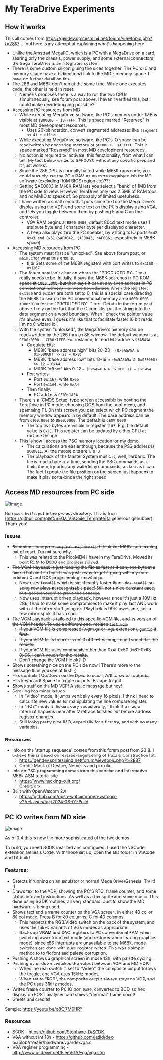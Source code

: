 # My TeraDrive Experiments

## How it works

This all comes from https://gendev.spritesmind.net/forum/viewtopic.php?t=2887 ... but here is my attempt at explaining what's happening here.

* Unlike the Amstrad MegaPC, which is a PC with a MegaDrive on a card, sharing only the chassis, power supply, and some external connectors, the Sega TeraDrive is an integrated system
* There is some custom silicon gluing the sides together. The PC's IO and memory space have a bidirectional link to the MD's memory space. I have no further detail on this.
* The 286 and M68K don't run at the same time. While one executes code, the other is held in reset.
  * Nemesis proposes there is a way to run the two CPUs simultaneously, see forum post above. I haven't verified this, but could make dev/debugging possible?
* Accessing PC resources from MD
  * While executing MegaDrive software, the PC's memory under 1MB is visible at `$B00000 - $BFFFFF`. This is space marked "Reserved" in most MD development resources.
    * Uses 20-bit notation, convert segmented addresses like `(segment << 4) + offset`
  * While executing MegaDrive software, the PC's IO space can be read/written by accessing memory at `$AF0000 - $AFFFFF`. This is space marked "Reserved" in most MD development resources.
  * No action is required to 'activate' this functionality, from what I can tell. My test below writes to $AF0080 without any specific prep and it 'just works'.
  * Since the 286 CPU is normally halted while M68K runs code, you could feasibly use the PC's RAM as an extra megabyte-ish for MD software (excluding ROM BIOS region etc)???
  * Setting $AE0003 in M68K RAM lets you select a "bank" of 1MB from the PC side to view. However TeraDrive only has 2.5MB of RAM tops, and no MMIO to speak of. So probably of limited usefulness.
  * I have written a small demo that puts some text on the Mega Drive's display using the VDP, and some text on the PC's display using VGA, and lets you toggle between them by pushing B and C on the controller.
    * VGA RAM begins at `B800:0000`, default 80col text mode uses 1 attribute byte and 1 character byte per displayed character.
    * A beep also plays thru the PC speaker, by writing to IO ports `0x42 0x43 and 0x61` (`$AF0042, $AF0043, $AF0061` respestively in M68K space)
* Accessing MD resources from PC
  * The system must first be "unlocked". See above forum post, or `main.c` for what this entails.
    * tl;dr Sets some of the M68K registers with port writes to `0x1160 - 0x1167`
  * ~~The forum post isn't clear on where the "PRODUCED BY..." text really needs to be. Initially, it says the M68K searches in PC ROM space at `C000:0000`, but then says it can at any even address in PC conventional memory (i.e. word boundaries).~~ When the registers `0x1166` and `0x1167` are both set to 0, this is a special case directing the M68K to search the PC conventional memory area `0000:0000 - A000:0000` for the "PRODUCED BY..." text. Details in the forum post above. I rely on the fact that the C compiler put the string into the data segment on a word boundary. When I check the pointer value it's always even. I guess it's like that to facilitate faster 16 bit reads. I'm no C wizard lol. 
  * With the system "unlocked", the MegaDrive's memory can be read+written by the 286 thru an 8K window. The default window is at `CE00:0000 - CE00:1FFF`. For instance, to read MD address `$5A5A5A`:
    * Calculate bits:
      * M68K "base address high" bits 20-23 = `(0x5A5A5A & 0xF00000) >> 20 = 0x05`
      * M68K "base address low" bits 13-19 = `(0x5A5A5A & 0x0FE000) >> 12 = 0xA4`
      * M68K "offset" bits 0-12 = `(0x5A5A5A & 0x001FFF) = 0x1A5A`
    * Port writes:
      * Port `0x1167`, write `0x05`
      * Port `0x1166`, write `0xA4`
    * Then finally:
      * PC address `CE00:1A5A`
  * There is a 'CMOS Setup' type screen accessible by booting the TeraDrive in PC mode, choosing DOS from the boot menu, and spamming F1. On this screen you can select which PC segment the memory window appears in by default. The base address can be from `C800:0000` to `DE00:0000`. The default is `CE00:0000`
    * The top two bytes are visible in register 1162. E.g. the default value is `0xCE`. This register can be updated by either CPU at runtime though.
  * This is how I access the PSG memory location for my demo.
    * The calculations are easier though, because the PSG address is `$C00011`. All the middle bits are 0's :D
    * The playback of the Master System music is, well, barbaric. The file is read a byte at a time, sending the PSG commands as it finds them, ignoring any wait/delay commands, as fast as it can. The fact I update the file position on the screen just happens to make it play sorta-kinda the right speed.
    

## Access MD resources from PC side
![image](https://github.com/RetroSwimAU/TeradriveCode/assets/45222648/e39d36f9-ca98-44e3-af8f-1b0ad07a6c7e)


Run `pwsh build.ps1` in the project directory. This is from [https://github.com/pleft/SEGA_VSCode_Template](a generous githubber). Thank you!

### Issues
* ~~Sometimes hangs on `outp(0x1164, 0x81);`. I think the M68k isn't coming out of reset. I'm not sure why.~~
  * This was related to the PicoMEM I have in my TeraDrive. Moved its boot ROM to D000 and problem solved.
* ~~The VGM playback is just reading the file as fast as it can, one byte at a time. That ain't it chief. It was just a way to get it going with my non-existent C and DOS programming knowledge.~~
  * ~~Now uses `fread()` which is significantly faster than `_dos_read()`, so song now plays at recognisable pace! Still not a nice constant pace, but 'good enough' to prove the concept.~~
  * Now uses interrupt driven playback, however since it's just a 10MHz 286, I had to make some compromises to make it play fast AND work with all the other stuff going on. Playback is 99% awesome, just a few minor spots it has a sad.
* ~~The VGM playback is tailored to this specific VGM file, and its version of the VGM header. To use a different one, replace `test.vgm`.~~
  * ~~If your VGM file is compressed (.vgm.gz or .vgz extension), `gunzip` it first.~~
  * ~~If your VGM file's header is not 0x40 bytes long, I can't vouch for the results.~~
  * ~~If your VGM file uses commands other than 0x4f 0x50 0x61-0x63 0x66, I can't vouch for the results.~~
  * Don't change the VGM file ok? :D
* Shows something nice on the PC side now!! There's more to the message than you see at first! ;)
* Has controls!! Up/Down on the Dpad to scroll, A/B to switch outputs.
* Has keyboard! Space to toggle outputs. Escape to quit.
* Shows stuff on the MD VDP! A static message but hey!
* Scrolling has minor issues:
  * In "Video" mode, it jumps vertically every 16 pixels, I think I need to calculate new values for manipulating the line compare register.
  * In "RGB" mode it flickers very occasionally, I think if a music interrupt happens near after V retrace finishes but before address register changes.
  * Still lookg pretty nice IMO, especially for a first try, and with so many variables.
 
### Resources
* Info on the 'startup sequence' comes from this forum post from 2018. I believe this is based on reverse-engineering of Puzzle Construction Kit.
  * https://gendev.spritesmind.net/forum/viewtopic.php?t=2887
  * Credit: Mask of Destiny, Nemesis and piroxilin
* Info on PSG programming comes from this concise and informative M68k ASM tutorial site
  * https://www.hacking-cult.org/
  * Credit: drx
* Built with OpenWatcom 2.0
  * https://github.com/open-watcom/open-watcom-v2/releases/tag/2024-06-01-Build

## PC IO writes from MD side

![image](https://github.com/RetroSwimAU/TeradriveCode/assets/45222648/d5289727-6aba-45ec-a08a-7bf9caca01d0)

As of 0.4 this is now the more sophisticated of the two demos.

To build, you need SGDK installed and configured. I used the VSCode extension Genesis Code. With those set up, open the MD folder in VSCode and hit build.

### Features:
* Detects if running on an emulator or normal Mega Drive/Genesis. Try it! :)
* Draws text to the VDP, showing the PC'S RTC, frame counter, and some status info and instructions. As well as a fun sprite and some music. This done using SGDK routines, all very standard. Just to show the MD hardware is being used.
* Shows text and a frame counter on the VGA screen, in either 40 col or 80 col mode. Press B for 80 columns, C for 40 columns.
  * This respects the RGB/Video switch on the back of the system, and uses the 15kHz variants of VGA modes as appropriate.
  * Backs up VRAM and DAC registers to PC conventional RAM when switching away from text mode (and restores when leaving graphics mode), since x86 interrupts are unavailable to the M68K, mode switches are done with pure register writes. This was a simple method to to fix font and palette corruption.
* Pushing A shows a graphical screen in mode 13h, with palette cycling.
* Pushing up or down switches the output between VGA and MD VDP.
  * When the rear switch is set to "Video", the composite output follows the toggle, and VGA uses 15kHz modes.
  * When set to "RGB", the composite output always stays on VDP, and the PC uses 31kHz modes.
* Writes frame counter to PC IO port `0x80`, converted to BCD, so hex display on POST analyser card shows "decimal" frame count! 
* Greets and credits!

Sample: https://youtu.be/o8Qj7M0l1RY

### Resources

* SGDK - https://github.com/Stephane-D/SGDK
* VGA without int 10h - https://github.com/jedld/dex-os/blob/master/hardware/vga/dexvga.c
* VGA register programming - http://www.osdever.net/FreeVGA/vga/vga.htm
  

